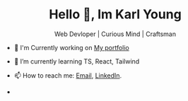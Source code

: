 <h1 align="center">Hello 👋, Im Karl Young</h1>

<p align="center" >Web Devloper | Curious Mind | Craftsman</p>

- 🔭 I'm Currently working on [My portfolio](https://github.com/karl-young/karls-Port)
- 🌱 I’m currently learning TS, React, Tailwind

- 📫 How to reach me: [Email](mailto:karlyoung112@gmail.com), [LinkedIn](https://www.linkedin.com/in/karl-young-4846602a4).

-  

<!---
karl-young/karl-young is a ✨ special ✨ repository because its `README.md` (this file) appears on your GitHub profile.
You can click the Preview link to take a look at your changes.
--->

